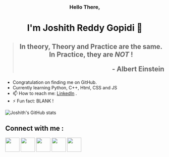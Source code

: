 ### <p align="center">Hello There,</p>
# <p align="center"> I'm Joshith Reddy Gopidi 🚩</p>

> ## <p align="center">In theory, **Theory** and **Practice** are the same. In Practice, they are _**NOT**_ !</p><p align="right">- Albert Einstein </p>



- Congratulation on finding me on GitHub.
- Currently learning Python, C++, Html, CSS and JS
- 📫 How to reach me: [LinkedIn](https://www.linkedin.com/in/joshith-reddy-gopidi-176745209/)  .
- ⚡ Fun fact: BLANK !

![Joshith's GitHub stats](https://github-readme-stats.vercel.app/api?username=JOS-RE&show_icons=true&theme=radical&count_private=true)

## Connect with me :

[<img height=45 width=45 src="https://image.flaticon.com/icons/png/128/145/145807.png">](https://www.linkedin.com/in/joshith-reddy-gopidi-176745209/) 
[<img height=45 width=45 src="https://image.flaticon.com/icons/png/128/145/145812.png">](https://twitter.com/JoshithReddy_g) 
[<img height=45 width=45 src="https://img-premium.flaticon.com/png/512/552/552486.png?token=exp=1621206046~hmac=2d221eb9b503d0f938da3aa8d181d78a">](mailto:joshithreddy.g@gmail.com)
[<img height=45 width=45 src="https://image.flaticon.com/icons/png/128/145/145802.png">](https://www.facebook.com/joshith.gopidi/) 
[<img height=45 width=45 src="https://image.flaticon.com/icons/png/128/1177/1177585.png?token=exp=1621206446~hmac=e1587ed988f2160e5af999517b66253a">](https://www.instagram.com/joshith_gopidi/)
